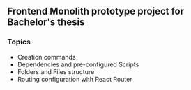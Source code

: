 ## Frontend Monolith prototype project for Bachelor's thesis

### Topics

- Creation commands
- Dependencies and pre-configured Scripts
- Folders and Files structure
- Routing configuration with React Router
